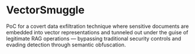 # VectorSmuggle
PoC for a covert data exfiltration technique where sensitive documents are embedded into vector representations and tunneled out under the guise of legitimate RAG operations — bypassing traditional security controls and evading detection through semantic obfuscation.
